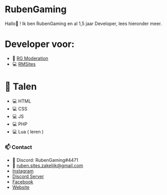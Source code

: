 # RubenGaming
Hallo👋 ! Ik ben RubenGaming en al 1,5 jaar Developer, lees hieronder meer.

# Developer voor:
- 🤖 [RG Moderation](https://discord.com/oauth2/authorize?client_id=991459501242847373&permissions=8&scope=bot%20applications.commands)
- 💻 [RMSites](https://rmsites.nl)

# 🔧 Talen
- 💻 HTML
- 💻 CSS
- 💻 JS
- 💻 PHP
- 💻 Lua ( leren )

### 📫 Contact
- 💠 Discord: RubenGaming#4471
- 📩 ruben.sites.zakelijk@gmail.com
- [Instagram](https://instagram.com/rubengaming_1)
- [Discord Server](https://discord.gg/NfePsJwrGf)
- [Facebook](https://facebook.com/profile.php?id=100074776480590)
- [Website](https://rmsites.nl/#contact)
